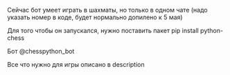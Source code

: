 Сейчас бот умеет играть в шахматы, но только в одном чате (надо указать номер в коде, будет нормально допилено к 5 мая)

Для того чтобы он запускался, нужно поставить пакет
pip install python-chess

Бот @chesspython_bot

Все что нужно для игры описано в description
